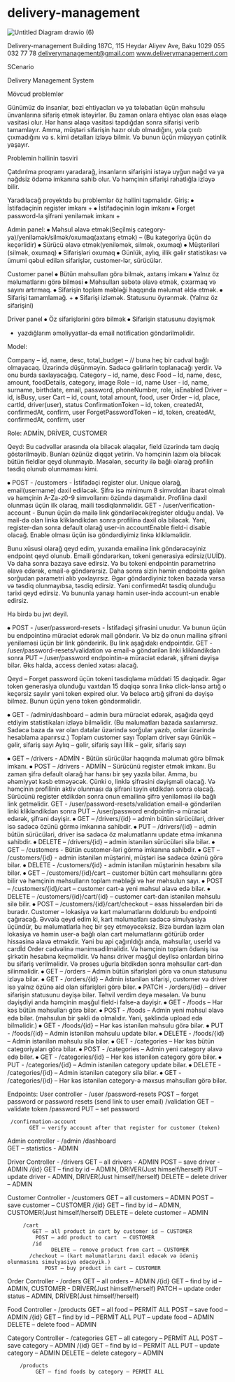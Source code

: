 # delivery-management
![Untitled Diagram drawio (6)](https://github.com/jahangirzadanurlan/delivery-management/assets/103985861/78338bf7-7ed9-46fb-aae3-007b02f4906c)

	
Delivery-management
Building 187C, 115 Heydar Aliyev Ave, Baku 1029  055 032 77 78
deliverymanagement@gmail.com  www.deliverymanagement.com

SCenario

Delivery Management System

Mövcud problemlər

Günümüz də insanlar, bəzi ehtiyacları və ya tələbatları üçün məhsulu ünvanlarına sifariş etmək istəyirlər. Bu zaman onlara ehtiyac olan əsas əlaqə vasitəsi olur. Hər hansı əlaqə vasitəsi tapdığdan sonra sifarişi verib tamamlayır. Amma, müştəri sifarişin hazır olub olmadığını, yola çıxıb çıxmadığını və s. kimi detalları izləyə bilmir. Və bunun üçün müəyyən çətinlik yaşayır.

Problemin həllinin təsviri

 

Çatdırılma proqramı yaradarağ, insanların sifarişini istəyə uyğun nəğd və ya nəğdsiz ödəmə imkanına sahib olur. Və həmçinin sifarişi rahatlığla izləyə bilir. 

Yaradılacağ proyektdə bu problemlər öz həllini tapmalıdır.
Giriş:
⦁	İstifadəçinin register imkanı +
⦁	İstifadəçinin login imkanı
⦁	Forget password-la şifrəni yeniləmək imkanı +

Admin panel:
⦁	Məhsul əlavə etmək(Seçilmiş category-ya)/yeniləmək/silmək/oxumaq(axtarış etmək) – (Bu kategoriya üçün də keçərlidir)
⦁	Sürücü əlavə etmək(yeniləmək, silmək, oxumaq)
⦁	Müştəriləri (silmək, oxumaq)
⦁	Sifarişləri oxumaq
⦁	Günlük, aylıq, illik gəlir statistikası və ümumi qəbul edilən sifarişlər, customer-lər, sürücülər.



Customer panel
⦁	Bütün məhsulları görə bilmək, axtarış imkanı
⦁	Yalnız öz məlumatlarını görə bilməsi
⦁	Məhsulları səbətə əlavə etmək, çıxarmaq və sayını artırmaq.
⦁	Sifarişin toplam məbləği haqqında məlumat əldə etmək.
⦁	Sifarişi tamamlamağ. +
⦁	Sifarişi izləmək. Statusunu öyrənmək. (Yalnız öz sifarişini)

Driver panel
⦁	Öz sifarişlərini görə bilmək
⦁	Sifarişin statusunu dəyişmək

+ yazdığlarım əməliyyatlar-da email notification göndərilməlidir.


Model:

Company – id, name, desc, total_budget – // buna heç bir cədvəl bağlı olmayacaq. Üzərində düşünməyin. Sadəcə gəlirlərin toplanacağı yerdir. Və onu burda saxlayacağıq.
Category – id, name, desc
Food – İd, name, desc, amount, foodDetails, category, image
Role – id, name
User - id, name, surname, birthdate, email, password, phoneNumber, role, isEnabled
Driver – id, isBusy, user
Cart – id, count, total amount, food, user
Order – id, place, cartId, driver(user), status
ConfirmationToken – id, token, createdAt, confirmedAt, confirm, user
ForgetPasswordToken – id, token, createdAt, confirmedAt, confirm, user

Role:
ADMİN, DRİVER, CUSTOMER

Qeyd: Bu cədvəllər arasında ola biləcək əlaqələr, field üzərində tam dəqiq göstərilməyib. Bunları özünüz diqqət yetirin. Və həmçinin lazım ola biləcək bütün fieldlər qeyd olunmayıb. Məsələn, security ilə bağlı olarağ profilin təsdiq olunub olunmaması kimi.


⦁	POST - /customers - İstifadəçi register olur. Unique olarağ, email(username) daxil ediləcək. Şifrə isə minimum 8 simvoldan ibarət olmalı və həmçinin A-Za-z0-9 simvollarını özündə daşımalıdır. Profilinə daxil olunması üçün ilk olaraq, maili təsdiqlənməlidir. 
GET - /user/verification-account - Bunun üçün də mailə link göndəriləcək(register olduğu anda). Və mail-də olan linkə klikləndikdən sonra profilinə daxil ola biləcək. Yəni, register-dən sonra default olarağ user-in accountEnable field-i disable olacağ. Enable olması üçün isə göndərdiyimiz linkə klikləməlidir.

Bunu xüsusi olarağ qeyd edim, yuxarıda emailinə link göndərəcəyiniz endpoint qeyd olunub. Emaili göndərərkən, tokeni generasiya edirsiz(UUİD). Və daha sonra bazaya save edirsiz. Və bu tokeni endpointin parametrinə əlavə edərək, email-ə göndərərsiz. Daha sonra sizin həmin endpointə gələn sorğudan parametri alıb yoxlayırsız. Əgər göndərdiyiniz token bazada varsa və təsdiq olunmayıbsa, təsdiq edirsiz. Yəni confirmedAt təsdiq olunduğu tarixi qeyd edirsiz. Və bununla yanaşı həmin user-ində account-un enable edirsiz. 

Hə birdə bu jwt deyil.

⦁	POST - /user/password-resets - İstifadəçi şifrəsini unudur. Və bunun üçün bu endpointinə müraciət edərək mail göndərir. Və biz də onun mailinə şifrəni yeniləməsi üçün bir link göndəririk. Bu link aşağıdakı endpointdir.
GET - /user/password-resets/validation və email-ə göndərilən linki klikləndikdən sonra 
PUT – /user/password endpointin-ə müraciət edərək, şifrəni dəyişə bilər. Əks halda, access denied xətası alacağ.

Qeyd – Forget password üçün tokeni təsdiqləmə müddəti 15 dəqiqədir. Əgər token generasiya olunduğu vaxtdan 15 dəqiqə sonra linkə click-lənsə artığ o keçərsiz sayılır yəni token expired olur. Və beləcə artığ şifrəni də dəyişə bilməz. Bunun üçün yenə token göndərməlidir.

⦁	GET - /admin/dashboard – admin bura müraciət edərək, aşağıda qeyd etdiyim statistikaları izləyə bilməlidir. (Bu məlumatları bazada saxlamırsız. Sadəcə baza da var olan datalar üzərində sorğular yazıb, onlar üzərində hesablama aparırsız.)
Toplam customer sayı
Toplam driver sayı
Günlük – gəlir, sifariş sayı
Aylıq – gəlir, sifariş sayı
İllik – gəlir, sifariş sayı

⦁	GET – /drivers - ADMİN  - Bütün sürücülər haqqında məlumatı görə bilmək imkanı.
⦁	POST – /drivers - ADMİN – Sürücünü register etmək imkanı. Bu zaman şifrə default olarağ hər hansı bir şey yazıla bilər. Amma, bu əhəmiyyət kəsb etməyəcək. Çünki o, linklə şifrəsini dəyişməli olacağ. Və həmçinin profilinin aktiv olunması da şifrəni təyin etdikdən sonra olacağ. Sürücünü register etdikdən sonra onun emailinə şifrə yeniləməsi ilə bağlı link getməlidir. 
GET - /user/password-resets/validation email-ə göndərilən linki klikləndikdən sonra 
PUT – /user/password endpointin-ə müraciət edərək, şifrəni dəyişir. 
⦁	GET – /drivers/{id} – admin bütün sürücüləri, driver isə sadəcə özünü görmə imkanına sahibdir.
⦁	PUT – /drivers/{id} – admin bütün sürücüləri, driver isə sadəcə öz məlumatlarını update etmə imkanına sahibdir.
⦁	DELETE – /drivers/{id} – admin istənilən sürücüləri silə bilər.
⦁	GET – /customers - Bütün customer-ləri görmə imkanına sahibdir.
⦁	GET – /customers/{id} - admin istənilən müştərini, müştəri isə sadəcə özünü görə bilər.
⦁	DELETE - /customers/{id} -  admin istənilən müştərinin hesabını silə bilər.
⦁	GET – /customers/{id}/cart – customer bütün cart məhsullarını görə bilir və həmçinin məhsulların toplam məbləği və hər məhsulun sayı.
⦁	POST – /customers/{id}/cart – customer cart-a yeni məhsul əlavə edə bilər.
⦁	DELETE – /customers/{id}/cart/{id} – customer cart-dan istənilən məhsulu silə bilir.
⦁	POST – /customers/{id}/cart/checkout – əsas hissələrdən biri də buradır. Customer – lokasiya və kart məlumatlarını doldurub bu endpointi çağıracağ.
Əvvəla qeyd edim ki, kart məlumatları sadəcə simulyasiya üçündür, bu məlumatlarla heç bir şey etməyəcəksiz. Bizə burdan lazım olan lokasiya və həmin user-ə bağlı olan cart məlumatlarını götürüb order hissəsinə əlavə etməkdir. Yəni bu api çağırıldığı anda, məhsullar, userİd və cardİd Order cədvəlinə mənimsədilməlidir. Və həmçinin toplam ödəniş isə şirkətin hesabına keçməlidir. Və hansı driver məşğul deyilsə onlardan birinə bu sifariş verilməlidir. Və proses uğurla bitdikdən sonra məhsullar cart-dan silinməlidir. 
⦁	GET – /orders – Admin bütün sifarişləri görə və onun statusunu izləyə bilər.
⦁	GET - /orders/{id} – Admin istənilən sifarişi, customer və driver isə yalnız özünə aid olan sifarişləri görə bilər.
⦁	PATCH - /orders/{id} – driver sifarişin statusunu dəyişə bilər. Təhvil verdim deyə məsələn. Və bunu dəyişdiyi anda həmçinin məşğul field-i false-a dəyişir.
⦁	GET - /foods – Hər kəs bütün məhsulları görə bilər.
⦁	POST - /foods – Admin yeni məhsul əlavə edə bilər. (məhsulun bir şəkli də olmalıdır. Yəni, şəklində upload edə bilməlidir.)
⦁	GET - /foods/{id} – Hər kəs istənilən məhsulu görə bilər.
⦁	PUT - /foods/{id} – Admin istənilən məhsulu update bilər.
⦁	DELETE - /foods/{id} – Admin istənilən məhsulu silə bilər.
⦁	GET - /categories – Hər kəs bütün categoriyaları görə bilər.
⦁	POST - /categories – Admin yeni category əlavə edə bilər.
⦁	GET - /categories/{id} – Hər kəs istənilən category görə bilər.
⦁	PUT - /categories/{id} – Admin istənilən category update bilər.
⦁	DELETE - /categories/{id} – Admin istənilən category silə bilər.
⦁	GET - /categories/{id} – Hər kəs istənilən category-ə məxsus məhsulları görə bilər.


Endpoints:
User controller - /user
     /password-resets
           POST – forget password or password resets (send link to user email)
           /validation
               GET – validate token
     /password
          PUT – set password 

     /confirmation-account
           GET – verify account after that register for customer (token)

Admin controller - /admin
 /dashboard   
     GET – statistics  - ADMIN

Driver Controller - /drivers
    GET – all drivers - ADMIN
    POST – save driver - ADMIN
          /{id}
              GET – find by id – ADMIN, DRIVER(Just himself/herself)
              PUT – update driver - ADMIN, DRIVER(Just himself/herself)
             DELETE – delete driver – ADMIN

Customer Controller - /customers
    GET – all customers – ADMIN
   POST – save customer  – CUSTOMER
    /{id}
         GET – find by id – ADMIN, CUSTOMER(Just himself/herself)
         DELETE – delete customer – ADMIN
        
         /cart
            GET – all product in cart by customer id – CUSTOMER
             POST – add product to cart  – CUSTOMER
            /id
                  DELETE – remove product from cart – CUSTOMER
           /checkout – (kart məlumatlarını daxil edəcək və ödəniş olunmasını simulyasiya edəcəyik.)
                POST – buy product in cart – CUSTOMER


Order Controller - /orders
    GET – all orders – ADMIN
          /{id}
              GET – find by id – ADMIN, CUSTOMER - DRİVER(Just himself/herself)
              PATCH – update order status – ADMIN, DRİVER(Just himself/herself)
          

Food Controller - /products
    GET – all food – PERMİT ALL
    POST – save food – ADMIN
          /{id}
              GET – find by id – PERMİT ALL
              PUT – update food – ADMIN
             DELETE – delete food – ADMIN


Category Controller - /categories
    GET – all category – PERMİT ALL
    POST – save category – ADMIN
    /{id}
         GET – find by id – PERMİT ALL
         PUT – update category – ADMIN
         DELETE – delete category – ADMIN

        /products
             GET – find foods by category – PERMİT ALL










